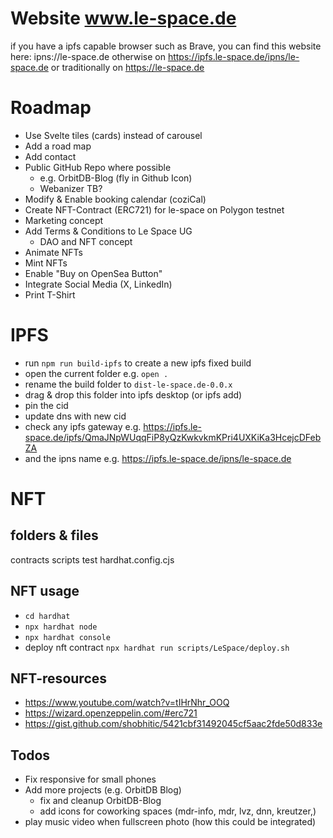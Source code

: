 # Website www.le-space.de

if you have a ipfs capable browser such as Brave, you can find this website here: ipns://le-space.de 
otherwise on https://ipfs.le-space.de/ipns/le-space.de
or traditionally on https://le-space.de 

# Roadmap
- Use Svelte tiles (cards) instead of carousel
- Add a road map 
- Add contact
- Public GitHub Repo where possible 
  - e.g. OrbitDB-Blog (fly in Github Icon)
  - Webanizer TB? 
- Modify & Enable booking calendar (coziCal) 
- Create NFT-Contract (ERC721) for le-space on Polygon testnet
- Marketing concept
- Add Terms & Conditions to Le Space UG
  - DAO and NFT concept
- Animate NFTs
- Mint NFTs
- Enable "Buy on OpenSea Button"
- Integrate Social Media (X, LinkedIn)
- Print T-Shirt

# IPFS
- run ```npm run build-ipfs``` to create a new ipfs fixed build
- open the current folder e.g. ```open .```
- rename the build folder to ```dist-le-space.de-0.0.x```
- drag & drop this folder into ipfs desktop (or ipfs add)
- pin the cid 
- update dns with new cid
- check any ipfs gateway e.g. https://ipfs.le-space.de/ipfs/QmaJNpWUqqFiP8yQzKwkvkmKPri4UXKiKa3HcejcDFebZA
- and the ipns name e.g. https://ipfs.le-space.de/ipns/le-space.de

# NFT
## folders & files
contracts
scripts
test
hardhat.config.cjs

## NFT usage
- ```cd hardhat```
- ```npx hardhat node```
- ```npx hardhat console```
- deploy nft contract ```npx hardhat run scripts/LeSpace/deploy.sh```

## NFT-resources
- https://www.youtube.com/watch?v=tIHrNhr_OOQ
- https://wizard.openzeppelin.com/#erc721
- https://gist.github.com/shobhitic/5421cbf31492045cf5aac2fde50d833e


## Todos
- Fix responsive for small phones
- Add more projects (e.g. OrbitDB Blog)
  - fix and cleanup OrbitDB-Blog 
  - add icons for coworking spaces (mdr-info, mdr, lvz, dnn, kreutzer,)
- play music video when fullscreen photo (how this could be integrated)
